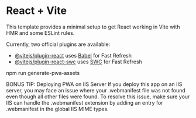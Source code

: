 # React + Vite

This template provides a minimal setup to get React working in Vite with HMR and some ESLint rules.

Currently, two official plugins are available:

- [@vitejs/plugin-react](https://github.com/vitejs/vite-plugin-react/blob/main/packages/plugin-react/README.md) uses [Babel](https://babeljs.io/) for Fast Refresh
- [@vitejs/plugin-react-swc](https://github.com/vitejs/vite-plugin-react-swc) uses [SWC](https://swc.rs/) for Fast Refresh

npm run generate-pwa-assets

BONUS TIP: Deploying PWA on IIS Server
If you deploy this app on an IIS server, you may face an issue where your .webmanifest file was not found even though all other files were found. To resolve this issue, make sure your IIS can handle the .webmanifest extension by adding an entry for .webmanifest in the global IIS MIME types.